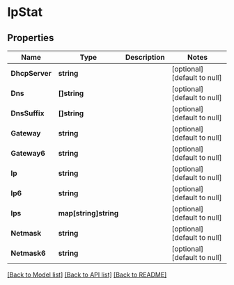 # IpStat

## Properties
Name | Type | Description | Notes
------------ | ------------- | ------------- | -------------
**DhcpServer** | **string** |  | [optional] [default to null]
**Dns** | **[]string** |  | [optional] [default to null]
**DnsSuffix** | **[]string** |  | [optional] [default to null]
**Gateway** | **string** |  | [optional] [default to null]
**Gateway6** | **string** |  | [optional] [default to null]
**Ip** | **string** |  | [optional] [default to null]
**Ip6** | **string** |  | [optional] [default to null]
**Ips** | **map[string]string** |  | [optional] [default to null]
**Netmask** | **string** |  | [optional] [default to null]
**Netmask6** | **string** |  | [optional] [default to null]

[[Back to Model list]](../README.md#documentation-for-models) [[Back to API list]](../README.md#documentation-for-api-endpoints) [[Back to README]](../README.md)

